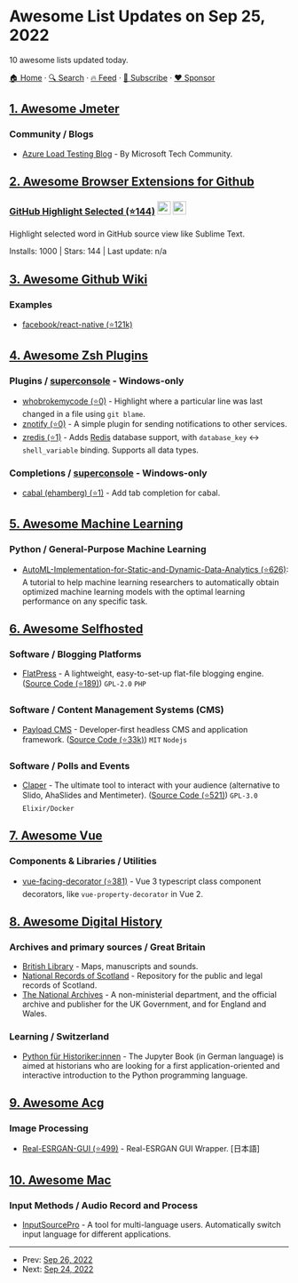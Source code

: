 # Awesome List Updates on Sep 25, 2022

10 awesome lists updated today.

[🏠 Home](/README.md) · [🔍 Search](https://www.trackawesomelist.com/search/) · [🔥 Feed](https://www.trackawesomelist.com/rss.xml) · [📮 Subscribe](https://trackawesomelist.us17.list-manage.com/subscribe?u=d2f0117aa829c83a63ec63c2f&id=36a103854c) · [❤️  Sponsor](https://github.com/sponsors/theowenyoung)



## [1. Awesome Jmeter](/content/aliesbelik/awesome-jmeter/README.md)

### Community / Blogs

*   [Azure Load Testing Blog](https://techcommunity.microsoft.com/t5/apps-on-azure-blog/bg-p/AppsonAzureBlog/label-name/Azure%20Load%20Testing) - By Microsoft Tech Community.

## [2. Awesome Browser Extensions for Github](/content/stefanbuck/awesome-browser-extensions-for-github/README.md)

### [GitHub Highlight Selected (⭐144)](https://github.com/Nuclides/github-highlight-selected) <a href="https://chrome.google.com/webstore/detail/github-highlight-selected/lhiklbgjcblimmjjflobpncgihagcmbj"><img src="https://raw.githubusercontent.com/alrra/browser-logos/master/src/chrome/chrome_48x48.png" width="24" /></a> <a href="https://github.com/Nuclides/github-highlight-selected"><img src="https://raw.githubusercontent.com/alrra/browser-logos/master/src/safari/safari_48x48.png" width="24" /></a>

Highlight selected word in GitHub source view like Sublime Text.

Installs: 1000 | Stars: 144 | Last update: n/a

## [3. Awesome Github Wiki](/content/MyHoneyBadger/awesome-github-wiki/README.md)

### Examples

*   [facebook/react-native (⭐121k)](https://github.com/facebook/react-native/wiki)

## [4. Awesome Zsh Plugins](/content/unixorn/awesome-zsh-plugins/README.md)

### Plugins / [superconsole](https://github.com/alexchmykhalo/superconsole) - Windows-only

*   [whobrokemycode (⭐0)](https://github.com/cameronbroe/whobrokemycode) - Highlight where a particular line was last changed in a file using `git blame`.
*   [znotify (⭐0)](https://github.com/rudeigerc/znotify) - A simple plugin for sending notifications to other services.
*   [zredis (⭐1)](https://github.com/zdharma-continuum/zredis) - Adds [Redis](https://redis.io/) database support, with `database_key` <-> `shell_variable` binding. Supports all data types.

### Completions / [superconsole](https://github.com/alexchmykhalo/superconsole) - Windows-only

*   [cabal (ehamberg) (⭐1)](https://github.com/ehamberg/zsh-cabal-completion) - Add tab completion for cabal.

## [5. Awesome Machine Learning](/content/josephmisiti/awesome-machine-learning/README.md)

### Python / General-Purpose Machine Learning

*   [AutoML-Implementation-for-Static-and-Dynamic-Data-Analytics (⭐626)](https://github.com/Western-OC2-Lab/AutoML-Implementation-for-Static-and-Dynamic-Data-Analytics): A tutorial to help machine learning researchers to automatically obtain optimized machine learning models with the optimal learning performance on any specific task.

## [6. Awesome Selfhosted](/content/awesome-selfhosted/awesome-selfhosted/README.md)

### Software / Blogging Platforms

*   [FlatPress](https://flatpress.org/) - A lightweight, easy-to-set-up flat-file blogging engine. ([Source Code (⭐189)](https://github.com/flatpressblog/flatpress)) `GPL-2.0` `PHP`

### Software / Content Management Systems (CMS)

*   [Payload CMS](https://payloadcms.com/) - Developer-first headless CMS and application framework. ([Source Code (⭐33k)](https://github.com/payloadcms/payload)) `MIT` `Nodejs`

### Software / Polls and Events

*   [Claper](https://claper.co/) - The ultimate tool to interact with your audience (alternative to Slido, AhaSlides and Mentimeter). ([Source Code (⭐521)](https://github.com/ClaperCo/Claper)) `GPL-3.0` `Elixir/Docker`

## [7. Awesome Vue](/content/vuejs/awesome-vue/README.md)

### Components & Libraries / Utilities

*   [vue-facing-decorator (⭐381)](https://github.com/facing-dev/vue-facing-decorator) - Vue 3 typescript class component decorators, like `vue-property-decorator` in Vue 2.

## [8. Awesome Digital History](/content/maehr/awesome-digital-history/README.md)

### Archives and primary sources / Great Britain

*   [British Library](https://www.bl.uk/catalogues-and-collections/digital-collections) - Maps, manuscripts and sounds.
*   [National Records of Scotland](https://www.nrscotland.gov.uk/) - Repository for the public and legal records of Scotland.
*   [The National Archives](https://www.nationalarchives.gov.uk/) - A non-ministerial department, and the official archive and publisher for the UK Government, and for England and Wales.

### Learning / Switzerland

*   [Python für Historiker:innen](https://digital-history-berlin.github.io/Python-fuer-Historiker-innen/home.html) - The Jupyter Book (in German language) is aimed at historians who are looking for a first application-oriented and interactive introduction to the Python programming language.

## [9. Awesome Acg](/content/soruly/awesome-acg/README.md)

### Image Processing

*   [Real-ESRGAN-GUI (⭐499)](https://github.com/tsukumijima/Real-ESRGAN-GUI) - Real-ESRGAN GUI Wrapper. \[日本語]

## [10. Awesome Mac](/content/jaywcjlove/awesome-mac/README.md)

### Input Methods / Audio Record and Process

*   [InputSourcePro](https://inputsource.pro/) - A tool for multi-language users. Automatically switch input language for different applications.

---

- Prev: [Sep 26, 2022](/content/2022/09/26/README.md)
- Next: [Sep 24, 2022](/content/2022/09/24/README.md)